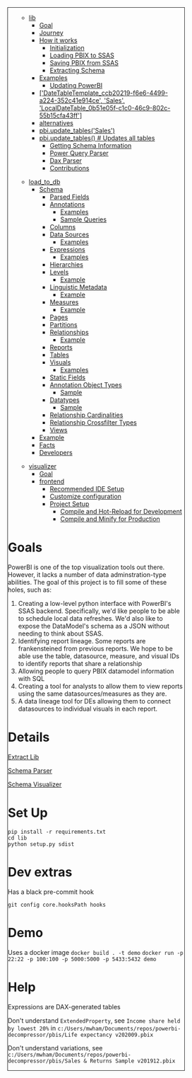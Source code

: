 <div style="border:1px solid; max-width: 400px">
 <div string="Table of Contents"/>
 <ul>
  <ul>
   <li>
    <a href="lib/README.md">
     lib
    </a>
    <ul>
     <li>
      <a href="lib/README.md#goal">
       Goal
      </a>
     </li>
     <li>
      <a href="lib/README.md#journey">
       Journey
      </a>
     </li>
     <li>
      <a href="lib/README.md#how-it-works">
       How it works
      </a>
      <ul>
       <li>
        <a href="lib/README.md#initialization">
         Initialization
        </a>
       </li>
       <li>
        <a href="lib/README.md#loading-pbix-to-ssas">
         Loading PBIX to SSAS
        </a>
       </li>
       <li>
        <a href="lib/README.md#saving-pbix-from-ssas">
         Saving PBIX from SSAS
        </a>
       </li>
       <li>
        <a href="lib/README.md#extracting-schema">
         Extracting Schema
        </a>
       </li>
      </ul>
     </li>
     <li>
      <a href="lib/README.md#examples">
       Examples
      </a>
      <ul>
       <li>
        <a href="lib/README.md#updating-powerbi">
         Updating PowerBI
        </a>
       </li>
      </ul>
     </li>
     <li>
      <a href="lib/README.md#datetabletemplate_ccb20219-f6e6-4499-a224-352c41e914ce-sales-localdatetable_0b51e05f-c1c0-46c9-802c-55b15cfa43ff">
       ['DateTableTemplate_ccb20219-f6e6-4499-a224-352c41e914ce', 'Sales', 'LocalDateTable_0b51e05f-c1c0-46c9-802c-55b15cfa43ff']
      </a>
     </li>
     <li>
      <a href="lib/README.md#alternatives">
       alternatives
      </a>
     </li>
     <li>
      <a href="lib/README.md#pbiupdate_tablessales">
       pbi.update_tables('Sales')
      </a>
     </li>
     <li>
      <a href="lib/README.md#pbiupdate_tables-updates-all-tables">
       pbi.update_tables()  # Updates all tables
      </a>
      <ul>
       <li>
        <a href="lib/README.md#getting-schema-information">
         Getting Schema Information
        </a>
       </li>
       <li>
        <a href="lib/README.md#power-query-parser">
         Power Query Parser
        </a>
       </li>
       <li>
        <a href="lib/README.md#dax-parser">
         Dax Parser
        </a>
       </li>
       <li>
        <a href="lib/README.md#contributions">
         Contributions
        </a>
       </li>
      </ul>
     </li>
    </ul>
   </li>
  </ul>
  <ul>
   <li>
    <a href="load_to_db/README.md">
     load_to_db
    </a>
    <ul>
     <li>
      <a href="load_to_db/README.md#schema">
       Schema
      </a>
      <ul>
       <li>
        <a href="load_to_db/README.md#parsed-fields">
         Parsed Fields
        </a>
       </li>
       <li>
        <a href="load_to_db/README.md#annotations">
         Annotations
        </a>
        <ul>
         <li>
          <a href="load_to_db/README.md#examples">
           Examples
          </a>
         </li>
         <li>
          <a href="load_to_db/README.md#sample-queries">
           Sample Queries
          </a>
         </li>
        </ul>
       </li>
       <li>
        <a href="load_to_db/README.md#columns">
         Columns
        </a>
       </li>
       <li>
        <a href="load_to_db/README.md#data-sources">
         Data Sources
        </a>
        <ul>
         <li>
          <a href="load_to_db/README.md#examples_1">
           Examples
          </a>
         </li>
        </ul>
       </li>
       <li>
        <a href="load_to_db/README.md#expressions">
         Expressions
        </a>
        <ul>
         <li>
          <a href="load_to_db/README.md#examples_2">
           Examples
          </a>
         </li>
        </ul>
       </li>
       <li>
        <a href="load_to_db/README.md#hierarchies">
         Hierarchies
        </a>
       </li>
       <li>
        <a href="load_to_db/README.md#levels">
         Levels
        </a>
        <ul>
         <li>
          <a href="load_to_db/README.md#example">
           Example
          </a>
         </li>
        </ul>
       </li>
       <li>
        <a href="load_to_db/README.md#linguistic-metadata">
         Linguistic Metadata
        </a>
        <ul>
         <li>
          <a href="load_to_db/README.md#example_1">
           Example
          </a>
         </li>
        </ul>
       </li>
       <li>
        <a href="load_to_db/README.md#measures">
         Measures
        </a>
        <ul>
         <li>
          <a href="load_to_db/README.md#example_2">
           Example
          </a>
         </li>
        </ul>
       </li>
       <li>
        <a href="load_to_db/README.md#pages">
         Pages
        </a>
       </li>
       <li>
        <a href="load_to_db/README.md#partitions">
         Partitions
        </a>
       </li>
       <li>
        <a href="load_to_db/README.md#relationships">
         Relationships
        </a>
        <ul>
         <li>
          <a href="load_to_db/README.md#example_3">
           Example
          </a>
         </li>
        </ul>
       </li>
       <li>
        <a href="load_to_db/README.md#reports">
         Reports
        </a>
       </li>
       <li>
        <a href="load_to_db/README.md#tables">
         Tables
        </a>
       </li>
       <li>
        <a href="load_to_db/README.md#visuals">
         Visuals
        </a>
        <ul>
         <li>
          <a href="load_to_db/README.md#examples_3">
           Examples
          </a>
         </li>
        </ul>
       </li>
       <li>
        <a href="load_to_db/README.md#static-fields">
         Static Fields
        </a>
       </li>
       <li>
        <a href="load_to_db/README.md#annotation-object-types">
         Annotation Object Types
        </a>
        <ul>
         <li>
          <a href="load_to_db/README.md#sample">
           Sample
          </a>
         </li>
        </ul>
       </li>
       <li>
        <a href="load_to_db/README.md#datatypes">
         Datatypes
        </a>
        <ul>
         <li>
          <a href="load_to_db/README.md#sample_1">
           Sample
          </a>
         </li>
        </ul>
       </li>
       <li>
        <a href="load_to_db/README.md#relationship-cardinalities">
         Relationship Cardinalities
        </a>
       </li>
       <li>
        <a href="load_to_db/README.md#relationship-crossfilter-types">
         Relationship Crossfilter Types
        </a>
       </li>
       <li>
        <a href="load_to_db/README.md#views">
         Views
        </a>
       </li>
      </ul>
     </li>
     <li>
      <a href="load_to_db/README.md#example_4">
       Example
      </a>
     </li>
     <li>
      <a href="load_to_db/README.md#facts">
       Facts
      </a>
     </li>
     <li>
      <a href="load_to_db/README.md#developers">
       Developers
      </a>
     </li>
    </ul>
   </li>
  </ul>
  <ul>
   <li>
    <a href="visualizer/README.md">
     visualizer
    </a>
    <ul>
     <li>
      <a href="visualizer/README.md#goal">
       Goal
      </a>
     </li>
     <li>
      <a href="visualizer/README.md#frontend">
       frontend
      </a>
      <ul>
       <li>
        <a href="visualizer/README.md#recommended-ide-setup">
         Recommended IDE Setup
        </a>
       </li>
       <li>
        <a href="visualizer/README.md#customize-configuration">
         Customize configuration
        </a>
       </li>
       <li>
        <a href="visualizer/README.md#project-setup">
         Project Setup
        </a>
        <ul>
         <li>
          <a href="visualizer/README.md#compile-and-hot-reload-for-development">
           Compile and Hot-Reload for Development
          </a>
         </li>
         <li>
          <a href="visualizer/README.md#compile-and-minify-for-production">
           Compile and Minify for Production
          </a>
         </li>
        </ul>
       </li>
      </ul>
     </li>
    </ul>
   </li>
  </ul>
 </ul>
</div>

# Goals

PowerBI is one of the top visualization tools out there. However, it lacks a number of data adminstration-type abilities. The goal of this project is to fill some of these holes, such as:

1. Creating a low-level python interface with PowerBI's SSAS backend. Specifically, we'd like people to be able to schedule local data refreshes. We'd also like to expose the DataModel's schema as a JSON without needing to think about SSAS.
2. Identifying report lineage. Some reports are frankensteined from previous reports. We hope to be able use the table, datasource, measure, and visual IDs to identify reports that share a relationship
3. Allowing people to query PBIX datamodel information with SQL
4. Creating a tool for analysts to allow them to view reports using the same datasources/measures as they are.
5. A data lineage tool for DEs allowing them to connect datasources to individual visuals in each report.

# Details

[Extract Lib](lib/README.md)

[Schema Parser](load_to_db/README.md)

[Schema Visualizer](visualizer/README.md)

# Set Up

```
pip install -r requirements.txt
cd lib
python setup.py sdist
```

# Dev extras

Has a black pre-commit hook

```
git config core.hooksPath hooks
```

# Demo

Uses a docker image
`docker build . -t demo`
`docker run -p 22:22 -p 100:100 -p 5000:5000 -p 5433:5432 demo`


# Help
Expressions are DAX-generated tables

Don't understand `ExtendedProperty`, see `Income share held by lowest 20%` in `c:/Users/mwham/Documents/repos/powerbi-decompressor/pbis/Life expectancy v202009.pbix`

Don't understand variations, see `c:/Users/mwham/Documents/repos/powerbi-decompressor/pbis/Sales & Returns Sample v201912.pbix`